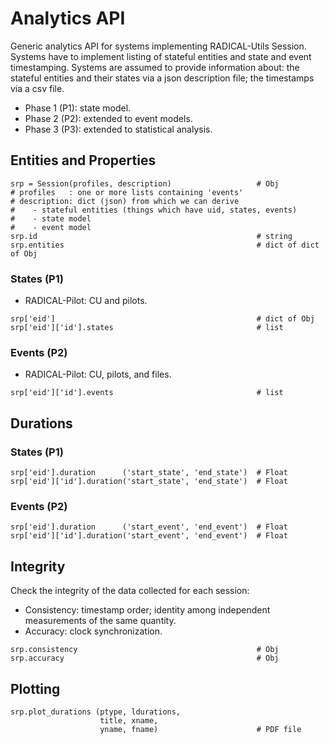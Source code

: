 # Analytics API

Generic analytics API for systems implementing RADICAL-Utils Session.  Systems
have to implement listing of stateful entities and state and event
timestamping. Systems are assumed to provide information about: the stateful
entities and their states via a json description file; the timestamps via a
csv file.

* Phase 1 (P1): state model.
* Phase 2 (P2): extended to event models.
* Phase 3 (P3): extended to statistical analysis.

## Entities and Properties

```
srp = Session(profiles, description)                   # Obj
# profiles   : one or more lists containing 'events'
# description: dict (json) from which we can derive
#    - stateful entities (things which have uid, states, events)
#    - state model
#    - event model
srp.id                                                 # string
srp.entities                                           # dict of dict of Obj
```

### States (P1)

* RADICAL-Pilot: CU and pilots.

```
srp['eid']                                             # dict of Obj
srp['eid']['id'].states                                # list
```

### Events (P2)

* RADICAL-Pilot: CU, pilots, and files.

```
srp['eid']['id'].events                                # list
```

## Durations

### States (P1)

```
srp['eid'].duration      ('start_state', 'end_state')  # Float
srp['eid']['id'].duration('start_state', 'end_state')  # Float
```

### Events (P2)

```
srp['eid'].duration      ('start_event', 'end_event')  # Float
srp['eid']['id'].duration('start_event', 'end_event')  # Float
```

## Integrity

Check the integrity of the data collected for each session:

* Consistency: timestamp order; identity among independent measurements of the
  same quantity.
* Accuracy: clock synchronization.

```
srp.consistency                                        # Obj
srp.accuracy                                           # Obj
```

## Plotting

```
srp.plot_durations (ptype, ldurations,
                    title, xname,
                    yname, fname)                      # PDF file
```

